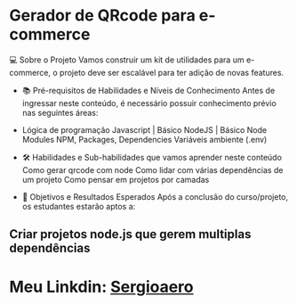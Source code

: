 # Gerador de QRcode para e-commerce

💻  Sobre o Projeto
Vamos construir um kit de utilidades para um e-commerce, o projeto deve ser escalável para ter adição de novas features.

- 📚 Pré-requisitos de Habilidades e Níveis de Conhecimento
Antes de ingressar neste conteúdo, é necessário possuir conhecimento prévio nas seguintes áreas:

* Lógica de programação
Javascript | Básico
NodeJS | Básico
Node Modules
NPM, Packages, Dependencies
Variáveis ambiente (.env)

* 🛠️ Habilidades e Sub-habilidades que vamos aprender neste conteúdo
Como gerar qrcode com node
Como lidar com várias dependências de um projeto
Como pensar em projetos por camadas

* 🎯 Objetivos e Resultados Esperados
Após a conclusão do curso/projeto, os estudantes estarão aptos a:

## Criar projetos node.js que gerem multiplas dependências

# Meu Linkdin:  [Sergioaero](https://www.linkedin.com/in/sergio-eustaquio/)
